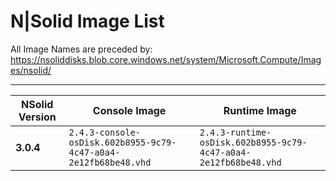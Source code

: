 # N|Solid Image List

All Image Names are preceded by: https://nsoliddisks.blob.core.windows.net/system/Microsoft.Compute/Images/nsolid/

---

| NSolid Version |                          Console Image                          |                            Runtime Image                        |
|----------------|-----------------------------------------------------------------|-----------------------------------------------------------------|
|   **3.0.4**    | `2.4.3-console-osDisk.602b8955-9c79-4c47-a0a4-2e12fb68be48.vhd` | `2.4.3-runtime-osDisk.602b8955-9c79-4c47-a0a4-2e12fb68be48.vhd` |
